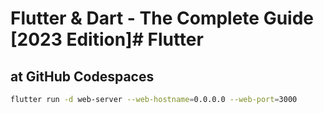 # Flutter & Dart - The Complete Guide [2023 Edition]# Flutter

## at GitHub Codespaces
```bash
flutter run -d web-server --web-hostname=0.0.0.0 --web-port=3000
```

